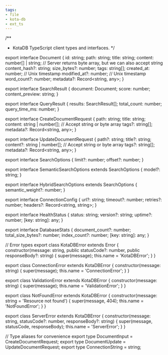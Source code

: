 ```yaml
---
tags:
- file
- kota-db
- ext_ts
---
```

/**
 * KotaDB TypeScript client types and interfaces.
 */

export interface Document {
  id: string;
  path: string;
  title: string;
  content: number[] | string; // Server returns byte array, but we can also accept string
  content_hash?: string;
  size_bytes?: number;
  tags: string[];
  created_at: number; // Unix timestamp
  modified_at?: number; // Unix timestamp  
  word_count?: number;
  metadata?: Record<string, any>;
}

export interface SearchResult {
  document: Document;
  score: number;
  content_preview: string;
}

export interface QueryResult {
  results: SearchResult[];
  total_count: number;
  query_time_ms: number;
}

export interface CreateDocumentRequest {
  path: string;
  title: string;
  content: string | number[]; // Accept string or byte array
  tags?: string[];
  metadata?: Record<string, any>;
}

export interface UpdateDocumentRequest {
  path?: string;
  title?: string;
  content?: string | number[]; // Accept string or byte array
  tags?: string[];
  metadata?: Record<string, any>;
}

export interface SearchOptions {
  limit?: number;
  offset?: number;
}

export interface SemanticSearchOptions extends SearchOptions {
  model?: string;
}

export interface HybridSearchOptions extends SearchOptions {
  semantic_weight?: number;
}

export interface ConnectionConfig {
  url?: string;
  timeout?: number;
  retries?: number;
  headers?: Record<string, string>;
}

export interface HealthStatus {
  status: string;
  version?: string;
  uptime?: number;
  [key: string]: any;
}

export interface DatabaseStats {
  document_count?: number;
  total_size_bytes?: number;
  index_count?: number;
  [key: string]: any;
}

// Error types
export class KotaDBError extends Error {
  constructor(message: string, public statusCode?: number, public responseBody?: string) {
    super(message);
    this.name = 'KotaDBError';
  }
}

export class ConnectionError extends KotaDBError {
  constructor(message: string) {
    super(message);
    this.name = 'ConnectionError';
  }
}

export class ValidationError extends KotaDBError {
  constructor(message: string) {
    super(message);
    this.name = 'ValidationError';
  }
}

export class NotFoundError extends KotaDBError {
  constructor(message: string = 'Resource not found') {
    super(message, 404);
    this.name = 'NotFoundError';
  }
}

export class ServerError extends KotaDBError {
  constructor(message: string, statusCode?: number, responseBody?: string) {
    super(message, statusCode, responseBody);
    this.name = 'ServerError';
  }
}

// Type aliases for convenience
export type DocumentInput = CreateDocumentRequest;
export type DocumentUpdate = UpdateDocumentRequest;
export type ConnectionString = string;
